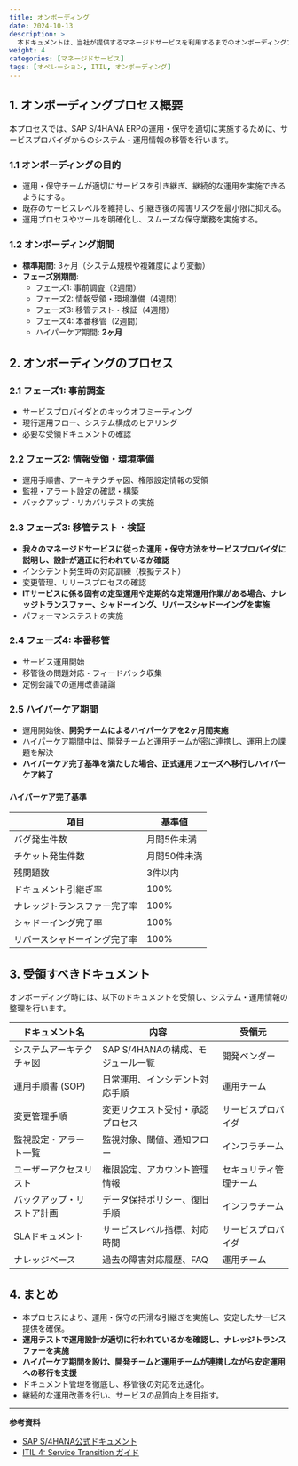 ```yaml
---
title: オンボーディング
date: 2024-10-13
description: >
  本ドキュメントは、当社が提供するマネージドサービスを利用するまでのオンボーディングプロセスについて説明しています。各ステップごとに詳細な内容を記載し、クライアントがスムーズにサービスを利用開始できるようサポートします。
weight: 4
categories: [マネージドサービス]
tags: [オペレーション, ITIL, オンボーディング]
---
```


## 1. オンボーディングプロセス概要

本プロセスでは、SAP S/4HANA ERPの運用・保守を適切に実施するために、サービスプロバイダからのシステム・運用情報の移管を行います。

### 1.1 オンボーディングの目的
- 運用・保守チームが適切にサービスを引き継ぎ、継続的な運用を実施できるようにする。
- 既存のサービスレベルを維持し、引継ぎ後の障害リスクを最小限に抑える。
- 運用プロセスやツールを明確化し、スムーズな保守業務を実施する。

### 1.2 オンボーディング期間
- **標準期間**: 3ヶ月（システム規模や複雑度により変動）
- **フェーズ別期間**:
  - フェーズ1: 事前調査（2週間）
  - フェーズ2: 情報受領・環境準備（4週間）
  - フェーズ3: 移管テスト・検証（4週間）
  - フェーズ4: 本番移管（2週間）
  - ハイパーケア期間: **2ヶ月**

## 2. オンボーディングのプロセス

### 2.1 フェーズ1: 事前調査
- サービスプロバイダとのキックオフミーティング
- 現行運用フロー、システム構成のヒアリング
- 必要な受領ドキュメントの確認

### 2.2 フェーズ2: 情報受領・環境準備
- 運用手順書、アーキテクチャ図、権限設定情報の受領
- 監視・アラート設定の確認・構築
- バックアップ・リカバリテストの実施

### 2.3 フェーズ3: 移管テスト・検証
- **我々のマネージドサービスに従った運用・保守方法をサービスプロバイダに説明し、設計が適正に行われているか確認**
- インシデント発生時の対応訓練（模擬テスト）
- 変更管理、リリースプロセスの確認
- **ITサービスに係る固有の定型運用や定期的な定常運用作業がある場合、ナレッジトランスファー、シャドーイング、リバースシャドーイングを実施**
- パフォーマンステストの実施

### 2.4 フェーズ4: 本番移管
- サービス運用開始
- 移管後の問題対応・フィードバック収集
- 定例会議での運用改善議論

### 2.5 ハイパーケア期間
- 運用開始後、**開発チームによるハイパーケアを2ヶ月間実施**
- ハイパーケア期間中は、開発チームと運用チームが密に連携し、運用上の課題を解決
- **ハイパーケア完了基準を満たした場合、正式運用フェーズへ移行しハイパーケア終了**

#### ハイパーケア完了基準
| 項目 | 基準値 |
|------|------------|
| バグ発生件数 | 月間5件未満 |
| チケット発生件数 | 月間50件未満 |
| 残問題数 | 3件以内 |
| ドキュメント引継ぎ率 | 100% |
| ナレッジトランスファー完了率 | 100% |
| シャドーイング完了率 | 100% |
| リバースシャドーイング完了率 | 100% |



## 3. 受領すべきドキュメント

オンボーディング時には、以下のドキュメントを受領し、システム・運用情報の整理を行います。

| ドキュメント名 | 内容 | 受領元 |
|--------------|----------------------------------|----------------|
| システムアーキテクチャ図 | SAP S/4HANAの構成、モジュール一覧 | 開発ベンダー |
| 運用手順書 (SOP) | 日常運用、インシデント対応手順 | 運用チーム |
| 変更管理手順 | 変更リクエスト受付・承認プロセス | サービスプロバイダ |
| 監視設定・アラート一覧 | 監視対象、閾値、通知フロー | インフラチーム |
| ユーザーアクセスリスト | 権限設定、アカウント管理情報 | セキュリティ管理チーム |
| バックアップ・リストア計画 | データ保持ポリシー、復旧手順 | インフラチーム |
| SLAドキュメント | サービスレベル指標、対応時間 | サービスプロバイダ |
| ナレッジベース | 過去の障害対応履歴、FAQ | 運用チーム |

## 4. まとめ

- 本プロセスにより、運用・保守の円滑な引継ぎを実施し、安定したサービス提供を確保。
- **運用テストで運用設計が適切に行われているかを確認し、ナレッジトランスファーを実施**
- **ハイパーケア期間を設け、開発チームと運用チームが連携しながら安定運用への移行を支援**
- ドキュメント管理を徹底し、移管後の対応を迅速化。
- 継続的な運用改善を行い、サービスの品質向上を目指す。

---

**参考資料**
- [SAP S/4HANA公式ドキュメント](https://help.sap.com/viewer/product/SAP_S4HANA)
- [ITIL 4: Service Transition ガイド](https://www.axelos.com/)